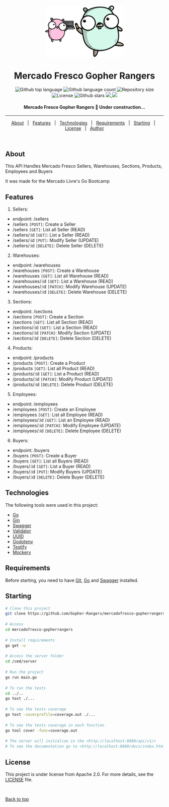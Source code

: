 <p align="center">
<img src="https://github.com/ashleymcnamara/gophers/blob/master/TEACHING_GOPHER.png?raw=true" width="250"/>
</p>

<h1 align="center">Mercado Fresco Gopher Rangers</h1>

<p align="center">
  <img alt="Github top language" src="https://img.shields.io/github/languages/top/Gopher-Rangers/mercadofresco-gopherrangers?color=3de069">

  <img alt="Github language count" src="https://img.shields.io/github/languages/count/Gopher-Rangers/mercadofresco-gopherrangers?color=3de069">

  <img alt="Repository size" src="https://img.shields.io/github/repo-size/Gopher-Rangers/mercadofresco-gopherrangers?color=3de069">

  <img alt="License" src="https://img.shields.io/github/license/Gopher-Rangers/mercadofresco-gopherrangers?color=3de069">

  <img alt="Github stars" src="https://img.shields.io/github/stars/Gopher-Rangers/mercadofresco-gopherrangers?color=3de069" />

  <a href="https://github.com/Gopher-Rangers/mercadofresco-gopherrangers/actions/workflows/test.yml">
    <img src="https://github.com/Gopher-Rangers/mercadofresco-gopherrangers/actions/workflows/test.yml/badge.svg">
  </a>

  <a href="https://codecov.io/gh/Gopher-Rangers/mercadofresco-gopherrangers"> 
    <img src="https://codecov.io/gh/Gopher-Rangers/mercadofresco-gopherrangers/branch/feature-product-4/graph/badge.svg?token=NUUR12FFLR"> 
  </a>

</p>

<h4 align="center"> 
	Mercado Fresco Gopher Rangers 🚀 Under construction...
</h4> 

<hr>

<p align="center">
  <a href="#about">About</a> &#xa0; | &#xa0; 
  <a href="#features">Features</a> &#xa0; | &#xa0;
  <a href="#technologies">Technologies</a> &#xa0; | &#xa0;
  <a href="#requirements">Requirements</a> &#xa0; | &#xa0;
  <a href="#starting">Starting</a> &#xa0; | &#xa0;
  <a href="#license">License</a> &#xa0; | &#xa0;
  <a href="https://github.com/Gopher-Rangers" target="_blank">Author</a>
</p>

<br>

## About ##

This API Handles Mercado Fresco Sellers, Warehouses, Sections, Products, Employees and Buyers

It was made for the Mercado Livre's Go Bootcamp

## Features ##

1. Sellers:<br>
- endpoint: /sellers
- /sellers `[POST]`: Create a Seller
- /sellers `[GET]`: List all Seller (READ)
- /sellers/:id `[GET]`: List a Seller (READ)
- /sellers/:id `[PUT]`: Modify Seller (UPDATE)
- /sellers/:id `[DELETE]`: Delete Seller (DELETE)

2. Warehouses:<br>
- endpoint: /warehouses
- /warehouses `[POST]`: Create a Warehouse
- /warehouses `[GET]`: List all Warehouse (READ)
- /warehouses/:id `[GET]`: List a Warehouse (READ)
- /warehouses/:id `[PATCH]`: Modify Warehouse (UPDATE)
- /warehouses/:id `[DELETE]`: Delete Warehouse (DELETE)

3. Sections:<br>
- endpoint: /sections
- /sections `[POST]`: Create a Section
- /sections `[GET]`: List all Section (READ)
- /sections/:id `[GET]`: List a Section (READ)
- /sections/:id `[PATCH]`: Modify Section (UPDATE)
- /sections/:id `[DELETE]`: Delete Section (DELETE)

4. Products:<br>
- endpoint: /products
- /products `[POST]`: Create a Product
- /products `[GET]`: List all Product (READ)
- /products/:id `[GET]`: List a Product (READ)
- /products/:id `[PATCH]`: Modify Product (UPDATE)
- /products/:id `[DELETE]`: Delete Product (DELETE)

5. Employees:<br>
- endpoint: /employees
- /employees `[POST]`: Create an Employee
- /employees `[GET]`: List all Employee (READ)
- /employees/:id `[GET]`: List an Employee (READ)
- /employees/:id `[PATCH]`: Modify Employee (UPDATE)
- /employees/:id `[DELETE]`: Delete Employee (DELETE)

6. Buyers:<br>
- endpoint: /buyers
- /buyers `[POST]`: Create a Buyer
- /buyers `[GET]`: List all Buyers (READ)
- /buyers/:id `[GET]`: List a Buyer (READ)
- /buyers/:id `[PUT]`: Modify Buyers (UPDATE)
- /buyers/:id `[DELETE]`: Delete Buyer (DELETE)

## Technologies ##

The following tools were used in this project:

- [Go](https://go.dev/)
- [Gin](https://gin-gonic.com/)
- [Swagger](https://swagger.io/)
- [Validator](https://pkg.go.dev/github.com/go-playground/validator/v10)
- [UUID](https://pkg.go.dev/github.com/google/UUID)
- [Godotenv](https://github.com/joho/godotenv)
- [Testify](https://github.com/stretchr/testify)
- [Mockery](https://github.com/vektra/mockery)

## Requirements ##

Before starting, you need to have [Git](https://git-scm.com), [Go](https://go.dev/) and [Swagger](https://swagger.io/) installed.

## Starting ##

```bash
# Clone this project
git clone https://github.com/Gopher-Rangers/mercadofresco-gopherrangers

# Access
cd mercadofresco-gopherrangers

# Install requirements
go get -u

# Access the server folder
cd /cmd/server

# Run the project
go run main.go

# To run the tests
cd ../..
go test ./... 

# To see the tests coverage
go test -coverprofile=coverage.out ./...

# To see the tests coverage in each function
go tool cover -func=coverage.out 

# The server will initialize in the <http://localhost:8080/api/v1/>
# To see the documentation go to <http://localhost:8080/docs/index.html#/>
```

## License ##

This project is under license from Apache 2.0. For more details, see the [LICENSE](LICENSE) file.

&#xa0;

<a href="#top">Back to top</a>
